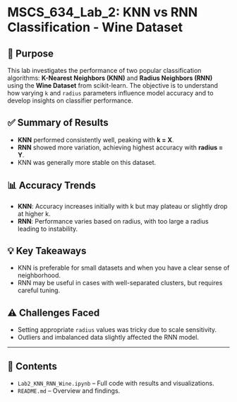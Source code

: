 # MSCS_634_Lab_2: KNN vs RNN Classification - Wine Dataset

## 📌 Purpose
This lab investigates the performance of two popular classification algorithms: **K-Nearest Neighbors (KNN)** and **Radius Neighbors (RNN)** using the **Wine Dataset** from scikit-learn. The objective is to understand how varying `k` and `radius` parameters influence model accuracy and to develop insights on classifier performance.

## ✅ Summary of Results
- **KNN** performed consistently well, peaking with **k = X**.
- **RNN** showed more variation, achieving highest accuracy with **radius = Y**.
- KNN was generally more stable on this dataset.

## 📊 Accuracy Trends
- **KNN**: Accuracy increases initially with k but may plateau or slightly drop at higher k.
- **RNN**: Performance varies based on radius, with too large a radius leading to instability.

## 💡 Key Takeaways
- KNN is preferable for small datasets and when you have a clear sense of neighborhood.
- RNN may be useful in cases with well-separated clusters, but requires careful tuning.

## ⚠️ Challenges Faced
- Setting appropriate `radius` values was tricky due to scale sensitivity.
- Outliers and imbalanced data slightly affected the RNN model.

---

## 📂 Contents
- `Lab2_KNN_RNN_Wine.ipynb` – Full code with results and visualizations.
- `README.md` – Overview and findings.


